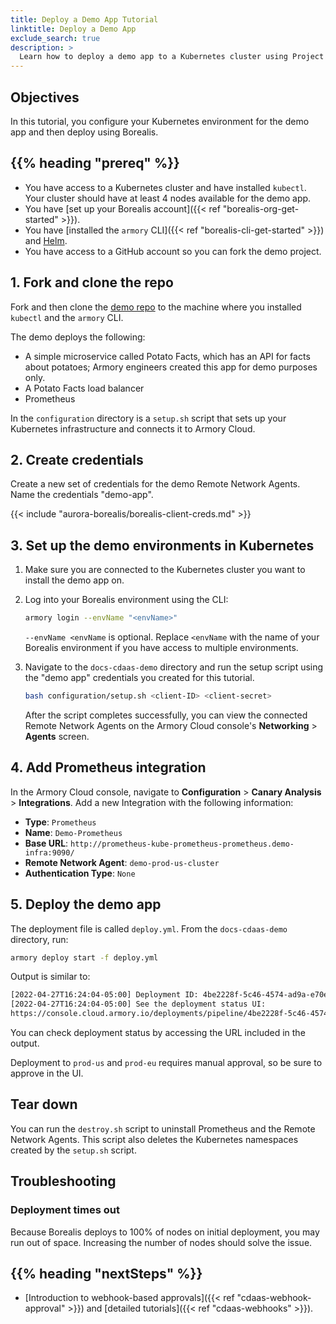 ```yaml
---
title: Deploy a Demo App Tutorial
linktitle: Deploy a Demo App
exclude_search: true
description: >
  Learn how to deploy a demo app to a Kubernetes cluster using Project Borealis.
---
```


## Objectives

In this tutorial, you configure your Kubernetes environment for the demo app and then deploy using Borealis.

## {{% heading "prereq" %}}

* You have access to a Kubernetes cluster and have installed `kubectl`. Your cluster should have at least 4 nodes available for the demo app.
* You have [set up your Borealis account]({{< ref "borealis-org-get-started" >}}).
* You have [installed the `armory` CLI]({{< ref "borealis-cli-get-started" >}}) and [Helm](https://helm.sh/docs/intro/install/).
* You have access to a GitHub account so you can fork the demo project.

## 1. Fork and clone the repo

Fork and then clone the [demo repo](https://github.com/armory/docs-cdaas-demo) to the machine where you installed `kubectl` and the `armory` CLI.

The demo deploys the following:

- A simple microservice called Potato Facts, which has an API for facts about potatoes; Armory engineers created this app for demo purposes only.
- A Potato Facts load balancer
- Prometheus

In the `configuration` directory is a `setup.sh` script that sets up your Kubernetes infrastructure and connects it to Armory Cloud.

## 2. Create credentials

Create a new set of credentials for the demo Remote Network Agents. Name the credentials "demo-app".

{{< include "aurora-borealis/borealis-client-creds.md" >}}

## 3. Set up the demo environments in Kubernetes

1. Make sure you are connected to the Kubernetes cluster you want to install the demo app on.
1. Log into your Borealis environment using the CLI:

   ```bash
   armory login --envName "<envName>"
   ```

   `--envName <envName` is optional. Replace `<envName` with the name of your Borealis environment if you have access to multiple environments.

1. Navigate to the `docs-cdaas-demo` directory and run the setup script using the "demo app" credentials you created for this tutorial.

   ```bash
   bash configuration/setup.sh <client-ID> <client-secret>
   ```

   After the script completes successfully, you can view the connected Remote Network Agents on the Armory Cloud console's **Networking** > **Agents** screen.

## 4. Add Prometheus integration

In the Armory Cloud console, navigate to **Configuration** > **Canary Analysis** > **Integrations**. Add a new Integration with the following information:

* **Type**: `Prometheus`
* **Name**: `Demo-Prometheus`
* **Base URL**: `http://prometheus-kube-prometheus-prometheus.demo-infra:9090/`
* **Remote Network Agent**: `demo-prod-us-cluster`
* **Authentication Type**: `None`


## 5. Deploy the demo app

The deployment file is called `deploy.yml`. From the `docs-cdaas-demo` directory, run:

```bash
armory deploy start -f deploy.yml
```

Output is similar to:

```bash
[2022-04-27T16:24:04-05:00] Deployment ID: 4be2228f-5c46-4574-ad9a-e70e601d94c4
[2022-04-27T16:24:04-05:00] See the deployment status UI:
https://console.cloud.armory.io/deployments/pipeline/4be2228f-5c46-4574-ad9a-e70e601d94c4?environmentId=a8906e61-2388-4daa-b38e-4339390b9447
```

You can check deployment status by accessing the URL included in the output.

Deployment to `prod-us` and `prod-eu` requires manual approval, so be sure to approve in the UI.

## Tear down

You can run the `destroy.sh` script to uninstall Prometheus and the Remote Network Agents. This script also deletes the Kubernetes namespaces created by the `setup.sh` script.

## Troubleshooting

### Deployment times out

Because Borealis deploys to 100% of nodes on initial deployment, you may run out of space. Increasing the number of nodes should solve the issue.

## {{% heading "nextSteps" %}}

* [Introduction to webhook-based approvals]({{< ref "cdaas-webhook-approval" >}}) and [detailed tutorials]({{< ref "cdaas-webhooks" >}}).


<br>